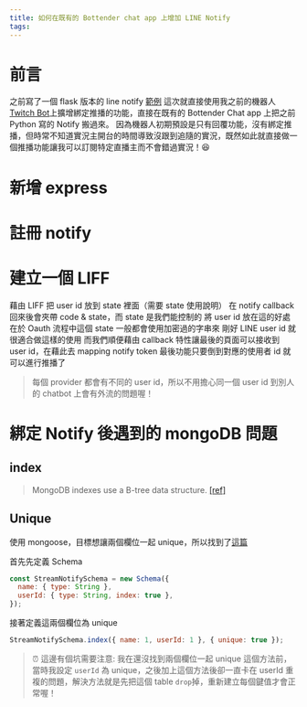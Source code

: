 ```yaml
---
title: 如何在既有的 Bottender chat app 上增加 LINE Notify
tags:
---
```


# 前言

之前寫了一個 flask 版本的 line notify [範例](https://github.com/louis70109/flask-line-notify)
這次就直接使用我之前的機器人 [Twitch Bot](https://github.com/louis70109/Twitch-Bot)上擴增綁定推播的功能，直接在既有的 Bottender Chat app 上把之前 Python 寫的 Notify 搬過來。
因為機器人初期預設是只有回覆功能，沒有綁定推播，但時常不知道實況主開台的時間導致沒跟到追隨的實況，既然如此就直接做一個推播功能讓我可以訂閱特定直播主而不會錯過實況！😆

# 新增 express

# 註冊 notify

# 建立一個 LIFF

藉由 LIFF 把 user id 放到 state 裡面（需要 state 使用說明）
在 notify callback 回來後會夾帶 code & state，而 state 是我們能控制的
將 user id 放在這的好處在於 Oauth 流程中這個 state 一般都會使用加密過的字串來
剛好 LINE user id 就很適合做這樣的使用
而我們順便藉由 callback 特性讓最後的頁面可以接收到 user id，在藉此去 mapping notify token
最後功能只要倒到對應的使用者 id 就可以進行推播了

> 每個 provider 都會有不同的 user id，所以不用擔心同一個 user id 到別人的 chatbot 上會有外流的問題喔！

# 綁定 Notify 後遇到的 mongoDB 問題

## index

> MongoDB indexes use a B-tree data structure. [[ref]](https://docs.mongodb.com/manual/indexes/#id2)

## Unique

使用 mongoose，目標想讓兩個欄位一起 unique，所以找到了[這篇](https://stackoverflow.com/questions/14283503/unique-documents-using-multiple-values-in-mongoose-schema)

首先先定義 Schema

```javascript
const StreamNotifySchema = new Schema({
  name: { type: String },
  userId: { type: String, index: true },
});
```

接著定義這兩個欄位為 unique

```javascript
StreamNotifySchema.index({ name: 1, userId: 1 }, { unique: true });
```

> ⏰ 這邊有個坑需要注意: 我在還沒找到兩個欄位一起 unique 這個方法前，當時我設定 `userId` 為 unique，之後加上這個方法後卻一直卡在 userId 重複的問題，解決方法就是先把這個 table `drop`掉，重新建立每個鍵值才會正常喔！
